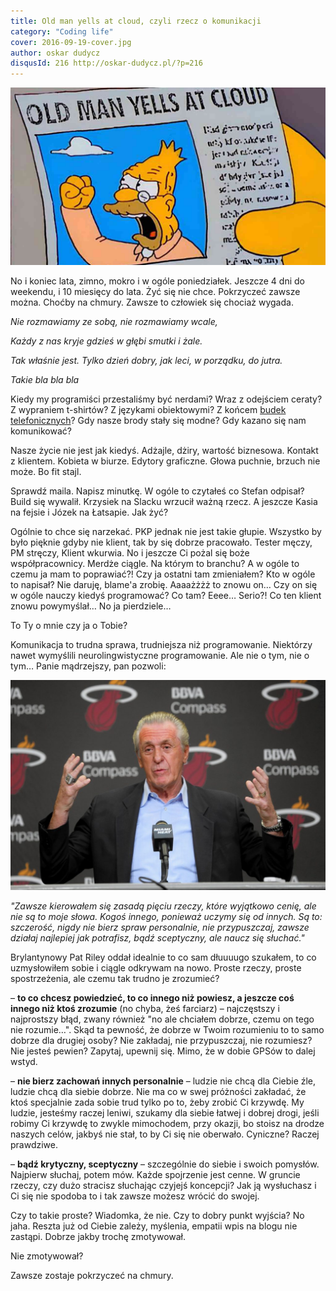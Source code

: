 ```yaml
---
title: Old man yells at cloud, czyli rzecz o komunikacji
category: "Coding life"
cover: 2016-09-19-cover.jpg
author: oskar dudycz
disqusId: 216 http://oskar-dudycz.pl/?p=216
---
```


![cover](2016-09-19-cover.jpg)

No i koniec lata, zimno, mokro i w ogóle poniedziałek. Jeszcze 4 dni do weekendu, i 10 miesięcy do lata.
Żyć się nie chce. Pokrzyczeć zawsze można. Choćby na chmury. Zawsze to człowiek się chociaż wygada.

_Nie rozmawiamy ze sobą, nie rozmawiamy wcale,_

_Każdy z nas kryje gdzieś w głębi smutki i żale._

_Tak właśnie jest. Tylko dzień dobry, jak leci, w porządku, do jutra._

_Takie bla bla bla_

Kiedy my programiści przestaliśmy być nerdami? Wraz z odejściem ceraty? Z wypraniem t-shirtów? Z językami obiektowymi? Z końcem [budek telefonicznych](http://geekandsundry.com/wp-content/uploads/2015/09/hackers-phone-booth.jpg)? Gdy nasze brody stały się modne? Gdy kazano się nam komunikować?

Nasze życie nie jest jak kiedyś. Adżajle, dżiry, wartość biznesowa. Kontakt z klientem. Kobieta w biurze. Edytory graficzne. Głowa puchnie, brzuch nie może. Bo fit stajl.

Sprawdź maila. Napisz minutkę. W ogóle to czytałeś co Stefan odpisał? Build się wywalił. Krzysiek na Slacku wrzucił ważną rzecz. A jeszcze Kasia na fejsie i Józek na Łatsapie. Jak żyć?

Ogólnie to chce się narzekać. PKP jednak nie jest takie głupie. Wszystko by było pięknie gdyby nie klient, tak by się dobrze pracowało. Tester męczy, PM stręczy, Klient wkurwia. No i jeszcze Ci pożal się boże współpracownicy. Merdże ciągle. Na którym to branchu? A w ogóle to czemu ja mam to poprawiać?! Czy ja ostatni tam zmieniałem? Kto w ogóle to napisał? Nie daruję, blame'a zrobię. Aaaażżżż to znowu on… Czy on się w ogóle nauczy kiedyś programować? Co tam? Eeee… Serio?! Co ten klient znowu powymyślał… No ja pierdziele…

To Ty o mnie czy ja o Tobie?

Komunikacja to trudna sprawa, trudniejsza niż programowanie. Niektórzy nawet wymyślili neurolingwistyczne programowanie. Ale nie o tym, nie o tym… Panie mądrzejszy, pan pozwoli:

![Pat Riley](./patriley.jpg)

_"Zawsze kierowałem się zasadą pięciu rzeczy, które wyjątkowo cenię, ale nie są to moje słowa. Kogoś innego, ponieważ uczymy się od innych. Są to: szczerość, nigdy nie bierz spraw personalnie, nie przypuszczaj, zawsze działaj najlepiej jak potrafisz, bądź sceptyczny, ale naucz się słuchać."_

Brylantynowy Pat Riley oddał idealnie to co sam dłuuuugo szukałem, to co uzmysłowiłem sobie i ciągle odkrywam na nowo. Proste rzeczy, proste spostrzeżenia, ale czemu tak trudno je zrozumieć?

– **to co chcesz powiedzieć, to co innego niż powiesz, a jeszcze coś innego niż ktoś zrozumie** (no chyba, żeś farciarz) – najczęstszy i najprostszy błąd, zwany również "no ale chciałem dobrze, czemu on tego nie rozumie…". Skąd ta pewność, że dobrze w Twoim rozumieniu to to samo dobrze dla drugiej osoby? Nie zakładaj, nie przypuszczaj, nie rozumiesz? Nie jesteś pewien? Zapytaj, upewnij się. Mimo, że w dobie GPSów to dalej wstyd.

– **nie bierz zachowań innych personalnie** –  ludzie nie chcą dla Ciebie źle, ludzie chcą dla siebie dobrze. Nie ma co w swej próżności zakładać, że ktoś specjalnie zada sobie trud tylko po to, żeby zrobić Ci krzywdę. My ludzie, jesteśmy raczej leniwi, szukamy dla siebie łatwej i dobrej drogi, jeśli robimy Ci krzywdę to zwykle mimochodem, przy okazji, bo stoisz na drodze naszych celów, jakbyś nie stał, to by Ci się nie oberwało. Cyniczne? Raczej prawdziwe.

– **bądź krytyczny, sceptyczny** – szczególnie do siebie i swoich pomysłów. Najpierw słuchaj, potem mów. Każde spojrzenie jest cenne. W gruncie rzeczy, czy dużo stracisz słuchając czyjejś koncepcji? Jak ją wysłuchasz i Ci się nie spodoba to i tak zawsze możesz wrócić do swojej.

Czy to takie proste? Wiadomka, że nie. Czy to dobry punkt wyjścia? No jaha. Reszta już od Ciebie zależy, myślenia, empatii wpis na blogu nie zastąpi. Dobrze jakby trochę zmotywował.

Nie zmotywował?

Zawsze zostaje pokrzyczeć na chmury.